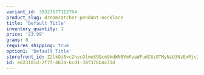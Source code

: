 ```yaml
---
variant_id: 39327577112764
product_slug: dreamcatcher-pendant-necklace
title: 'Default Title'
inventory_quantity: 1
price: '23.99'
grams: 0
requires_shipping: true
option1: 'Default Title'
storefront_id: Z2lkOi8vc2hvcGlmeS9Qcm9kdWN0VmFyaWFudC8zOTMyNzU3NzExMjc2NA==
id: e623101d-2f7f-4634-bcd1-38f376b4471d
---
```

